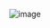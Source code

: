 ![image](https://github.com/deividcuello/circular-progress/assets/112868702/9010c9ae-326b-4269-b492-d330d5dc64f7)

